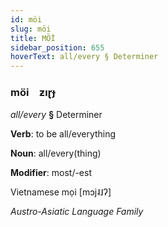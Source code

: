 ```yaml
---
id: möi
slug: möi
title: MÖİ
sidebar_position: 655
hoverText: all/every § Determiner
---
```


### möi&emsp;<span kind="abugida">ƶıɽɟ</span>

*all/every* **§** Determiner

**Verb**: to be all/everything

**Noun**: all/every(thing)

**Modifier**: most/-est

Vietnamese mọi   [mɔj˨˩ʔ]

*Austro-Asiatic Language Family*
